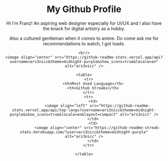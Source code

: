 <div align="center">
    <h1 align="center">My Github Profile</h1>
    <p align="center"> Hi I'm Franz! An aspiring web designer especially for UI/UX and I also have the knack for digital artistry as a hobby.<p>
    <p align="center"> Also a cultured gentleman when it comes to anime. Do come ask me for recommendations to watch, I got loads.</p>
    
    
    <br/>
    <image align="center" src="https://github-readme-stats.vercel.app/api?username=ars3nicc&theme=midnight-purple&show_icons=true&locale=en" alt="ars3nicc" />
    
    <table>
        <tr>
            <th>Most Used Language</th>
            <th>Github Streaks</th>
        </tr>
        <tr>
            <td>
                <image align="left" src="https://github-readme-stats.vercel.app/api/top-langs?username=ars3nicc&theme=midnight-purple&show_icons=true&locale=en&layout=compact" alt="ars3nicc" />
            </td>
            <td>
                <image align="center" src="https://github-readme-streak-stats.herokuapp.com/?user=ars3nicc&theme=midnight-purple" alt="ars3nicc" />
            </td>
        </tr>
        
    </table>
</div>
